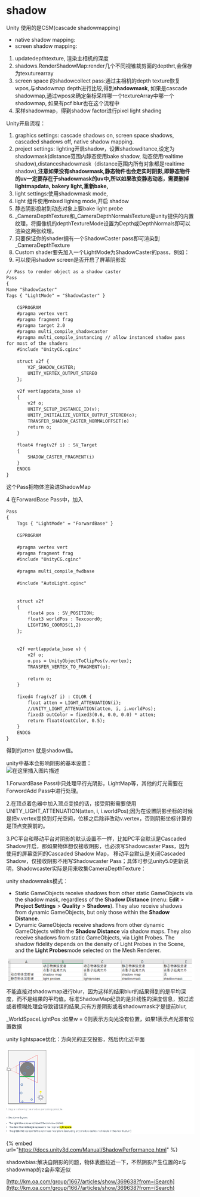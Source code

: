 # shadow

Unity 使用的是CSM\(cascade shadowmapping\)

* native shadow mapping:
* screen shadow mapping:

1. updatedepthtexture, 渲染主相机的深度
2. shadows.RenderShadowMap:render几个不同视锥裁剪面的depthrt,会保存为texuturearray
3.  screen space 的shadowcollect pass:通过主相机的depth texture恢复wpos,与shadowmap depth进行比较,得到**shadowmask**, 如果是cascade shadowmap,通过wpos来确定坐标采样哪一个textureArray中哪一个shadowmap, 如果有pcf blur也在这个流程中
4. 采样shadowmap，得到shadow factor进行pixel light shading

Unity开启流程：

1. graphics settings: cascade shadows on, screen space shadows, cascaded shadows off, native shadow mapping.
2. project settings: lighting开启shadow，设置shadowditance,设定为shadowmask\(distance范围内静态使用bake shadow, 动态使用realtime shadow\),distanceshadowmask（distance范围内所有对象都是realtime shadow\),**注意如果没有shadowmask,静态物件也会走实时阴影,即静态物件的uv一定要存在于shadowmask的uv中,所以如果改变静态动态，需要删掉lightmapdata, bakery light,重新bake,**
3.  light settings:使用shadowmask mode, 
4.  light 组件使用mixed lighing mode,开启 shadow
5. 静态阴影投射到动态对象上要bake light probe
6. \_CameraDepthTexture和\_CameraDepthNormalsTexture是unity提供的内置纹理，将摄像机的depthTextureMode设置为Depth或DepthNormals即可以渲染这两张纹理。
7. 只要保证你的shader拥有一个ShadowCaster pass即可渲染到\_CameraDepthTexture
8. Custom shader要先加入一个LightMode为ShadowCaster的pass，例如：
9.  可以使用shadow screen是否开启了屏幕阴影宏

   ```text
   // Pass to render object as a shadow caster
   Pass 
   {
   Name "ShadowCaster"
   Tags { "LightMode" = "ShadowCaster" }

       CGPROGRAM
       #pragma vertex vert
       #pragma fragment frag
       #pragma target 2.0
       #pragma multi_compile_shadowcaster
       #pragma multi_compile_instancing // allow instanced shadow pass for most of the shaders
       #include "UnityCG.cginc"

       struct v2f {
           V2F_SHADOW_CASTER;
           UNITY_VERTEX_OUTPUT_STEREO
       };

       v2f vert(appdata_base v)
       {
           v2f o;
           UNITY_SETUP_INSTANCE_ID(v);
           UNITY_INITIALIZE_VERTEX_OUTPUT_STEREO(o);
           TRANSFER_SHADOW_CASTER_NORMALOFFSET(o)
           return o;
       }

       float4 frag(v2f i) : SV_Target
       {
           SHADOW_CASTER_FRAGMENT(i)
       }
       ENDCG
   }
   ```

   这个Pass把物体渲染进ShadowMap

4 在ForwardBase Pass中，加入

```text
Pass
{
    Tags { "LightMode" = "ForwardBase" }

    CGPROGRAM

    #pragma vertex vert
    #pragma fragment frag
    #include "UnityCG.cginc"

    #pragma multi_compile_fwdbase

    #include "AutoLight.cginc"


    struct v2f
    {
        float4 pos : SV_POSITION;
        float3 worldPos : Texcoord0;
        LIGHTING_COORDS(1,2)
    };


    v2f vert(appdata_base v) {
        v2f o;
        o.pos = UnityObjectToClipPos(v.vertex);
        TRANSFER_VERTEX_TO_FRAGMENT(o);

        return o;
    }

    fixed4 frag(v2f i) : COLOR {
        float atten = LIGHT_ATTENUATION(i);
        //UNITY_LIGHT_ATTENUATION(atten, i, i.worldPos);
        fixed3 outColor = fixed3(0.6, 0.0, 0.0) * atten;
        return float4(outColor, 0.5);
    }
    ENDCG
}
```

得到的atten 就是shadow值。

unity中基本会影响阴影的基本设置：  
![&#x5728;&#x8FD9;&#x91CC;&#x63D2;&#x5165;&#x56FE;&#x7247;&#x63CF;&#x8FF0;](https://img-blog.csdnimg.cn/20200505012141805.png?x-oss-process=image/watermark,type_ZmFuZ3poZW5naGVpdGk,shadow_10,text_aHR0cHM6Ly9ibG9nLmNzZG4ubmV0L2pzMDkwNw==,size_16,color_FFFFFF,t_70)  


1.ForwardBase Pass中只处理平行光阴影，LightMap等，其他的灯光需要在ForwordAdd Pass中进行处理。

2.在顶点着色器中加入顶点变换的话，接受阴影需要使用UNITY\_LIGHT\_ATTENUATION\(atten, i, i.worldPos\);因为在设置阴影坐标的时候是把v.vertex变换到灯光空间，位移之后除非改动v.vertex，否则阴影坐标计算的是顶点变换前的。

3.PC平台和移动平台对阴影的默认设置不一样，比如PC平台默认是Cascaded Shadow开启，那如果物体想仅接收阴影，也必须写Shadowcaster Pass，因为使用的屏幕空间的Cascaded Shadow Map， 移动平台默认是关闭Cascaded Shadow，仅接收阴影不用写Shadowcaster Pass；具体可参见unity5.0更新说明，Shadowcaster实际是用来收集CameraDepthTexture：

unity shadowmaks模式：

* Static GameObjects receive shadows from other static GameObjects via the shadow mask, regardless of the **Shadow Distance** \(menu: **Edit** &gt; **Project Settings** &gt; **Quality** &gt; **Shadows**\). They also receive shadows from dynamic GameObjects, but only those within the **Shadow Distance**.
* Dynamic GameObjects receive shadows from other dynamic GameObjects within the **Shadow Distance** via shadow maps. They also receive shadows from static GameObjects, via Light Probes. The shadow fidelity depends on the density of Light Probes in the Scene, and the **Light Probes**mode selected on the Mesh Renderer.

![](../../../.gitbook/assets/image%20%2870%29.png)

不能直接对shadowmap进行blur，因为这样的结果blur的结果得到的是平均深度，而不是结果的平均值。标准ShadowMap纪录的是非线性的深度信息，预过滤或者模糊处理会导致错误的结果,只有方差阴影或者shadowmask才是提前blur,

\_WorldSpaceLightPos :如果w = 0则表示方向光没有位置，如果1表示点光源有位置数据

unity lightspace优化：方向光的正交投影，然后优化近平面

![](../../../.gitbook/assets/image%20%2877%29.png)

{% embed url="https://docs.unity3d.com/Manual/ShadowPerformance.html" %}

shadowbias:解决自阴影的问题，物体表面拉近一下，不然阴影产生位置的z与shadowmap的z会非常近似

[http://km.oa.com/group/1667/articles/show/369638?from=iSearch](http://km.oa.com/group/1667/articles/show/369638?from=iSearch)

